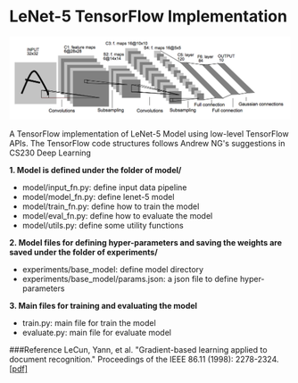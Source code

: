 # LeNet-5 TensorFlow Implementation
![LeNet-5 Architecture](lenet5.png)

A TensorFlow implementation of LeNet-5 Model using low-level TensorFlow APIs. The TensorFlow code structures follows 
Andrew NG's suggestions in CS230 Deep Learning 

**1. Model is defined under the folder of model/**
* model/input_fn.py: define input data pipeline
* model/model_fn.py: define lenet-5 model
* model/train_fn.py: define how to train the model
* model/eval_fn.py: define how to evaluate the model
* model/utils.py: define some utility functions

**2. Model files for defining hyper-parameters and saving the weights are saved under the folder of experiments/**
* experiments/base_model: define model directory
* experiments/base_model/params.json: a json file to define hyper-parameters

**3. Main files for training and evaluating the model**
* train.py: main file for train the model
* evaluate.py: main file for evaluate model

###Reference
LeCun, Yann, et al. "Gradient-based learning applied to document recognition." Proceedings of the IEEE 86.11 (1998): 2278-2324. [[pdf]](http://yann.lecun.com/exdb/publis/pdf/lecun-98.pdf)